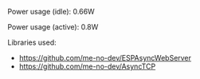 Power usage (idle): 0.66W

Power usage (active): 0.8W

Libraries used:
* https://github.com/me-no-dev/ESPAsyncWebServer
* https://github.com/me-no-dev/AsyncTCP